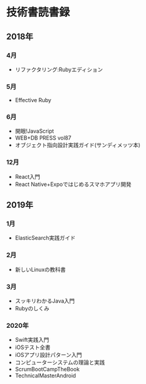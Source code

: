 # 技術書読書録
## 2018年
### 4月
- リファクタリング:Rubyエディション
### 5月
- Effective Ruby
### 6月
- 開眼!JavaScript
- WEB+DB PRESS vol87
- オブジェクト指向設計実践ガイド(サンディメッツ本)
### 12月
- React入門
- React Native+Expoではじめるスマホアプリ開発
## 2019年
### 1月
- ElasticSearch実践ガイド
### 2月
- 新しいLinuxの教科書
### 3月
- スッキリわかるJava入門
- Rubyのしくみ
### 2020年
- Swift実践入門
- iOSテスト全書
- iOSアプリ設計パターン入門
- コンピューターシステムの理論と実践
- ScrumBootCampTheBook
- TechnicalMasterAndroid
